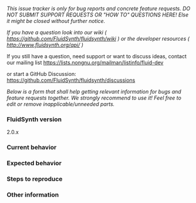 _This issue tracker is only for bug reports and concrete feature requests.
DO NOT SUBMIT SUPPORT REQUESTS OR "HOW TO" QUESTIONS HERE!
Else it might be closed without further notice._

_If you have a question look into our wiki
( https://github.com/FluidSynth/fluidsynth/wiki )
or the developer resources
( http://www.fluidsynth.org/api/ )_

If you still have a question, need support or want to discuss ideas, contact our mailing list
https://lists.nongnu.org/mailman/listinfo/fluid-dev

or start a GitHub Discussion:
https://github.com/FluidSynth/fluidsynth/discussions

_Below is a form that shall help getting relevant information for bugs and feature requests together.
We strongly recommend to use it! Feel free to edit or remove inapplicable/unneeded parts._

### FluidSynth version <!-- enter FluidSynths version you're using -->
2.0.x

### Current behavior
<!-- Describe the current situation, e.g. how the bug manifests. -->

### Expected behavior
<!-- Describe what the behavior would be without the bug or how the
     feature request would make your life easier. -->

### Steps to reproduce
<!--  Please explain the steps required to duplicate the issue,
      esp. if you are able to provide a sample application.
      E.g. how to start fluidsynth, what shell commands to enter, what midi events to send, etc. -->

### Other information
<!-- If you are able to illustrate the bug or feature request with an example, please provide simple
source code below or as attached file. List any other information that is relevant to your issue:
  Stack traces,
  related issues,
  build logs,
  suggestions on how to fix,
  links to related discussions at fluid-dev
  etc. 
-->
